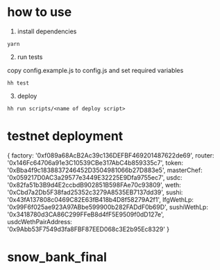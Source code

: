 # how to use
1. install dependencies
```
yarn
```

2.  run tests

copy config.example.js to config.js and set required variables

```
hh test
```
3. deploy
```
hh run scripts/<name of deploy script>
```

# testnet deployment
{
  factory: '0xf089a68AcB2Ac39c136DEFBF469201487622de69',
  router: '0x146Fc64706a91e3C10539CBe317AbC4b859335c7',
  token: '0xBba4f9c1838837246452D3504981066b27D883e5',
  masterChef: '0x059217D0AC3a29577e3449E32225E9Dfa9755ec7',
  usdc: '0x82fa51b3B9d4E2ccbdB902851B598FAe70c93809',
  weth: '0xCbd7a2Db5F38fad25352c3279A8535EB7137dd39',
  sushi: '0x43fA137808c0469C82E63fB418b4D8f58279A2f1',
  lfgWethLp: '0x99F6f025ae923A97ABbe599900b282FADdF0b69D',
  sushiWethLp: '0x3418780d3CA86C299FFeB8d4fF5E9509f0dD127e',
  usdcWethPairAddress: '0x9Abb53F7549d3fa8FBF87EED068c3E2b95Ec8329'
}
# snow_bank_final
